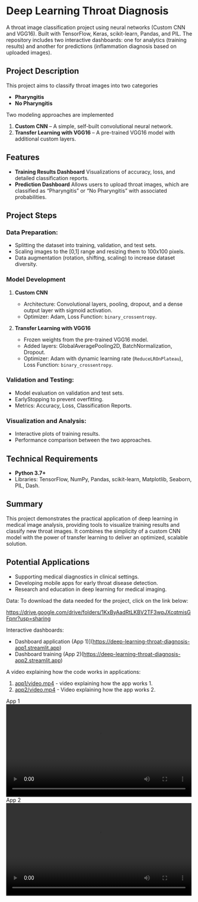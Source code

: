 # Deep Learning Throat Diagnosis

A throat image classification project using neural networks (Custom CNN and VGG16). Built with TensorFlow, Keras, scikit-learn, Pandas, and PIL. The repository includes two interactive dashboards: one for analytics (training results) and another for predictions (inflammation diagnosis based on uploaded images).

## Project Description
This project aims to classify throat images into two categories
- **Pharyngitis**
- **No Pharyngitis**

Two modeling approaches are implemented
1. **Custom CNN** – A simple, self-built convolutional neural network.
2. **Transfer Learning with VGG16** – A pre-trained VGG16 model with additional custom layers.

## Features
- **Training Results Dashboard** Visualizations of accuracy, loss, and detailed classification reports.
- **Prediction Dashboard** Allows users to upload throat images, which are classified as “Pharyngitis” or “No Pharyngitis” with associated probabilities.

## Project Steps
### Data Preparation:
- Splitting the dataset into training, validation, and test sets.
- Scaling images to the [0,1] range and resizing them to 100x100 pixels.
- Data augmentation (rotation, shifting, scaling) to increase dataset diversity.

### Model Development
1. **Custom CNN**
   - Architecture: Convolutional layers, pooling, dropout, and a dense output layer with sigmoid activation.
   - Optimizer: Adam, Loss Function: `binary_crossentropy`.

2. **Transfer Learning with VGG16**
   - Frozen weights from the pre-trained VGG16 model.
   - Added layers: GlobalAveragePooling2D, BatchNormalization, Dropout.
   - Optimizer: Adam with dynamic learning rate (`ReduceLROnPlateau`), Loss Function: `binary_crossentropy`.

### Validation and Testing:
- Model evaluation on validation and test sets.
- EarlyStopping to prevent overfitting.
- Metrics: Accuracy, Loss, Classification Reports.

### Visualization and Analysis:
- Interactive plots of training results.
- Performance comparison between the two approaches.

## Technical Requirements
- **Python 3.7+**
- Libraries: TensorFlow, NumPy, Pandas, scikit-learn, Matplotlib, Seaborn, PIL, Dash.

## Summary
This project demonstrates the practical application of deep learning in medical image analysis, providing tools to visualize training results and classify new throat images. It combines the simplicity of a custom CNN model with the power of transfer learning to deliver an optimized, scalable solution.

## Potential Applications
- Supporting medical diagnostics in clinical settings.
- Developing mobile apps for early throat disease detection.
- Research and education in deep learning for medical imaging.

Data:
To download the data needed for the project, click on the link below:

https://drive.google.com/drive/folders/1KxByAadRtLKBV2TF3wpJXcqtmisGFpnr?usp=sharing

Interactive dashboards:

-  Dashboard application (App 1)](https://deep-learning-throat-diagnosis-app1.streamlit.app)
-  Dashboard training (App 2)(https://deep-learning-throat-diagnosis-app2.streamlit.app)

A video explaining how the code works in applications:

1. [app1/video.mp4](app1/video.mp4) - video explaining how the app works 1.
2. [app2/video.mp4](app2/video.mp4) - Video explaining how the app works 2.

App 1 
<video src="app1/video.mp4" controls width="500"></video>
App 2 
<video src="app2/video.mp4" controls width="500"></video>